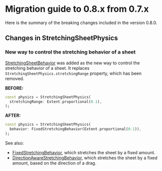# Migration guide to 0.8.x from 0.7.x

Here is the summary of the breaking changes included in the version 0.8.0.

## Changes in StretchingSheetPhysics

### New way to control the stretching behavior of a sheet

[StretchingSheetBehavior](https://pub.dev/documentation/smooth_sheets/latest/smooth_sheets/StretchingSheetBehavior-class.html) was added as the new way to control the stretching behavior of a sheet. It replaces `StretchingSheetPhysics.stretchingRange` property, which has been removed.

**BEFORE:**

```dart
const physics = StretchingSheetPhysics(
  stretchingRange: Extent.proportional(0.1),
);
```

**AFTER:**

```dart
const physics = StretchingSheetPhysics(
  behavior: FixedStretchingBehavior(Extent.proportional(0.1)),
);
```

See also:

- [FixedStretchingBehavior](https://pub.dev/documentation/smooth_sheets/latest/smooth_sheets/FixedStretchingBehavior-class.html), which stretches the sheet by a fixed amount.
- [DirectionAwareStretchingBehavior](https://pub.dev/documentation/smooth_sheets/latest/smooth_sheets/DirectionAwareStretchingBehavior-class.html), which stretches the sheet by a fixed amount, based on the direction of a drag.
